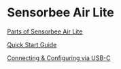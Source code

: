 # Sensorbee Air Lite

[Parts of Sensorbee Air Lite](parts-of-sensorbee-air-lite.md)

[Quick Start Guide](quick-start-guide/)

[Connecting & Configuring via USB-C](../sensorbee-air-pro-2/connecting-and-configuring-via-usb-c/)
